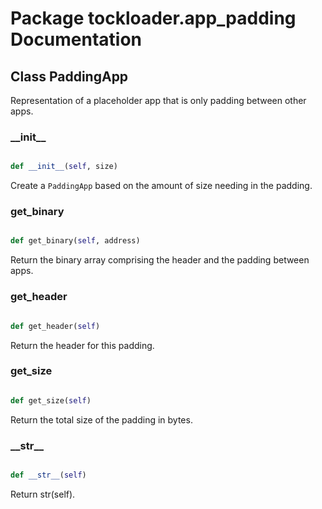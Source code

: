 # Package tockloader.app_padding Documentation

## Class PaddingApp
Representation of a placeholder app that is only padding between other apps.
### \_\_init\_\_
```py

def __init__(self, size)

```



Create a `PaddingApp` based on the amount of size needing in the
padding.


### get\_binary
```py

def get_binary(self, address)

```



Return the binary array comprising the header and the padding between
apps.


### get\_header
```py

def get_header(self)

```



Return the header for this padding.


### get\_size
```py

def get_size(self)

```



Return the total size of the padding in bytes.


### \_\_str\_\_
```py

def __str__(self)

```



Return str(self).



